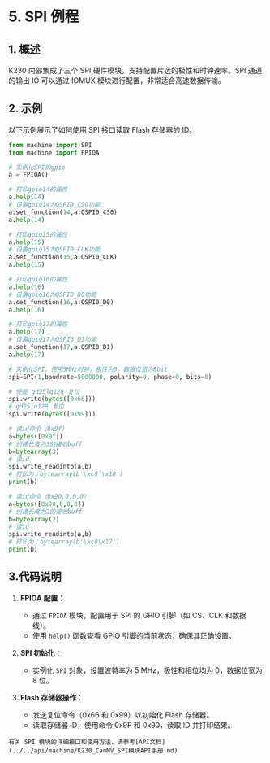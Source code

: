 # 5. SPI 例程

## 1. 概述

K230 内部集成了三个 SPI 硬件模块，支持配置片选的极性和时钟速率。SPI 通道的输出 IO 可以通过 IOMUX 模块进行配置，非常适合高速数据传输。

## 2. 示例

以下示例展示了如何使用 SPI 接口读取 Flash 存储器的 ID。

```python
from machine import SPI
from machine import FPIOA

# 实例化SPI的gpio
a = FPIOA()

# 打印gpio14的属性
a.help(14)
# 设置gpio14为QSPI0_CS0功能
a.set_function(14,a.QSPI0_CS0)
a.help(14)

# 打印gpio15的属性
a.help(15)
# 设置gpio15为QSPI0_CLK功能
a.set_function(15,a.QSPI0_CLK)
a.help(15)

# 打印gpio16的属性
a.help(16)
# 设置gpio16为QSPI0_D0功能
a.set_function(16,a.QSPI0_D0)
a.help(16)

# 打印gpio17的属性
a.help(17)
# 设置gpio17为QSPI0_D1功能
a.set_function(17,a.QSPI0_D1)
a.help(17)

# 实例化SPI，使用5MHz时钟，极性为0，数据位宽为8bit
spi=SPI(1,baudrate=5000000, polarity=0, phase=0, bits=8)

# 使能 gd25lq128 复位
spi.write(bytes([0x66]))
# gd25lq128 复位
spi.write(bytes([0x99]))

# 读id命令（0x9f）
a=bytes([0x9f])
# 创建长度为3的接收buff
b=bytearray(3)
# 读id
spi.write_readinto(a,b)
# 打印为：bytearray(b'\xc8`\x18')
print(b)

# 读id命令（0x90,0,0,0）
a=bytes([0x90,0,0,0])
# 创建长度为2的接收buff
b=bytearray(2)
# 读id
spi.write_readinto(a,b)
# 打印为：bytearray(b'\xc8\x17')
print(b)
```

## 3.代码说明

1. **FPIOA 配置**：
   - 通过 `FPIOA` 模块，配置用于 SPI 的 GPIO 引脚（如 CS、CLK 和数据线）。
   - 使用 `help()` 函数查看 GPIO 引脚的当前状态，确保其正确设置。

1. **SPI 初始化**：
   - 实例化 `SPI` 对象，设置波特率为 5 MHz，极性和相位均为 0，数据位宽为 8 位。

1. **Flash 存储器操作**：
   - 发送复位命令（0x66 和 0x99）以初始化 Flash 存储器。
   - 读取存储器 ID，使用命令 0x9F 和 0x90，读取 ID 并打印结果。

```{admonition} 提示
有关 SPI 模块的详细接口和使用方法，请参考[API文档](../../api/machine/K230_CanMV_SPI模块API手册.md)
```
